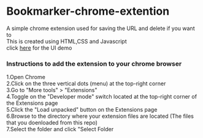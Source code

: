 <h1>Bookmarker-chrome-extention</h1>
A simple chrome extension used for saving the URL and delete if you want to<br>
This is created using HTML,CSS and Javascript<br>
click <a href="#">here</a> for the UI demo<br>

<h3>Instructions to add the extension to your chrome browser</h3>
1.Open Chrome<br>
2.Click on the three vertical dots (menu) at the top-right corner<br>
3.Go to "More tools" > "Extensions"<br>
4.Toggle on the "Developer mode" switch located at the top-right corner of the Extensions page<br>
5.Click the "Load unpacked" button on the Extensions page<br>
6.Browse to the directory where your extension files are located (The files that you doenloaded from this repo)<br>
7.Select the folder and click "Select Folder
